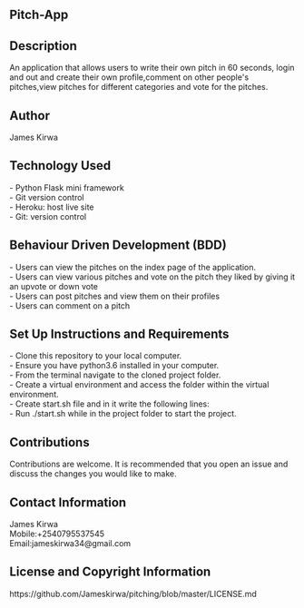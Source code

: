 <h2>Pitch-App</h2>

<h2>Description</h2>
An application that allows users to write their own pitch in 60 seconds, login and out and create their own profile,comment on other people's pitches,view pitches for different categories and vote for the pitches.

<h2>Author</h2>
James Kirwa

<h2>Technology Used</h2>
- Python Flask mini framework<br>
- Git version control<br>
- Heroku: host live site<br>
- Git: version control

<h2>Behaviour Driven Development (BDD)</h2>
- Users can view the pitches on the index page of the application.<br>
- Users can view various pitches  and vote on the pitch they liked by giving it an upvote or down vote<br>
- Users can post pitches and view them on their profiles<br>
- Users can comment on a pitch<br>


<h2>Set Up Instructions and Requirements</h2>
- Clone this repository to your local computer.<br>
- Ensure you have python3.6 installed in your computer.<br>
- From the terminal navigate to the cloned project folder.<br>
- Create a virtual environment and access the folder within the virtual environment.<br>
- Create start.sh file and in it write the following lines:<br>
- Run ./start.sh while in the project folder to start the project.

<h2>Contributions</h2>
Contributions are welcome. It is recommended that you open an issue and discuss
the changes you would like to make.

<h2>Contact Information</h2>
James Kirwa<br>
Mobile:+2540795537545<br>
Email:jameskirwa34@gmail.com<br>

<h2>License and Copyright Information</h2>
https://github.com/Jameskirwa/pitching/blob/master/LICENSE.md